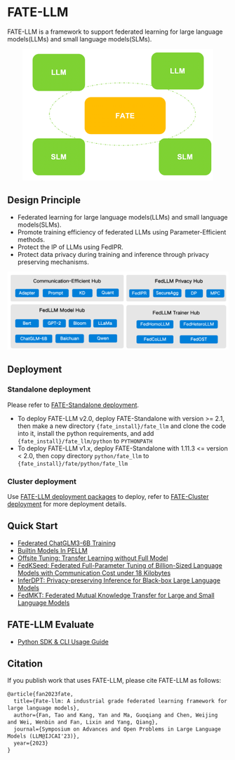 # FATE-LLM
FATE-LLM is a framework to support federated learning for large language models(LLMs) and small language models(SLMs).
<div align="center">
  <img src="./doc/images/fate-llm-show.png" height="300">
</div>

## Design Principle
- Federated learning for large language models(LLMs) and small language models(SLMs).
- Promote training efficiency of federated LLMs using Parameter-Efficient methods.
- Protect the IP of LLMs using FedIPR.
- Protect data privacy during training and inference through privacy preserving mechanisms.
<div align="center">
  <img src="./doc/images/fate-llm-plan.png">
</div>

## Deployment

### Standalone deployment
Please refer to [FATE-Standalone deployment](https://github.com/FederatedAI/FATE#standalone-deployment).  
* To deploy FATE-LLM v2.0, deploy FATE-Standalone with version >= 2.1, then make a new directory `{fate_install}/fate_llm` and clone the code into it, install the python requirements, and add `{fate_install}/fate_llm/python` to `PYTHONPATH` 
* To deploy FATE-LLM v1.x, deploy FATE-Standalone with 1.11.3 <= version < 2.0, then copy directory `python/fate_llm` to `{fate_install}/fate/python/fate_llm` 

### Cluster deployment
Use [FATE-LLM deployment packages](https://github.com/FederatedAI/FATE/wiki/Download#llm%E9%83%A8%E7%BD%B2%E5%8C%85) to deploy,  refer to [FATE-Cluster deployment](https://github.com/FederatedAI/FATE#cluster-deployment) for more deployment details.

## Quick Start

- [Federated ChatGLM3-6B Training](doc/tutorial/pellm/ChatGLM3-6B_ds.ipynb)
- [Builtin Models In PELLM](doc/tutorial/pellm/builtin_pellm_models.md)
- [Offsite Tuning: Transfer Learning without Full Model](./doc/tutorial/offsite_tuning/Offsite_tuning_tutorial.ipynb)
- [FedKSeed: Federated Full-Parameter Tuning of Billion-Sized Language Models
with Communication Cost under 18 Kilobytes](./doc/tutorial/fedkseed/)
- [InferDPT: Privacy-preserving Inference for Black-box Large Language Models](./doc/tutorial/inferdpt/inferdpt_tutorial.ipynb)
- [FedMKT: Federated Mutual Knowledge Transfer for Large and Small
Language Models](./doc/tutorial/fedmkt/)

## FATE-LLM Evaluate

- [Python SDK & CLI Usage Guide](./doc/fate_llm_evaluate.md)

## Citation

If you publish work that uses FATE-LLM, please cite FATE-LLM as follows:
```
@article{fan2023fate,
  title={Fate-llm: A industrial grade federated learning framework for large language models},
  author={Fan, Tao and Kang, Yan and Ma, Guoqiang and Chen, Weijing and Wei, Wenbin and Fan, Lixin and Yang, Qiang},
  journal={Symposium on Advances and Open Problems in Large Language Models (LLM@IJCAI'23)},
  year={2023}
}
```
